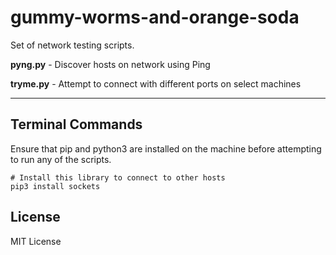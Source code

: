 # gummy-worms-and-orange-soda

Set of network testing scripts.

**pyng.py** - Discover hosts on network using Ping

**tryme.py** - Attempt to connect with different ports on select machines

---
## Terminal Commands
Ensure that pip and python3 are installed on the machine before attempting to run any of the scripts.
```
# Install this library to connect to other hosts
pip3 install sockets
```

## License
MIT License
